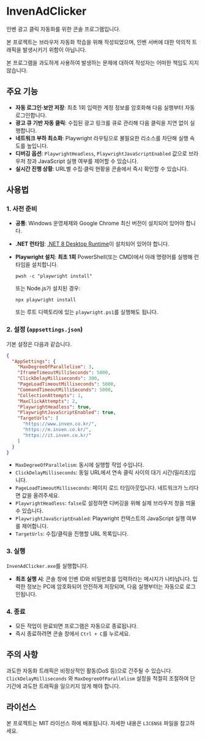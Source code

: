 # InvenAdClicker

인벤 광고 클릭 자동화를 위한 콘솔 프로그램입니다.

본 프로젝트는 브라우저 자동화 학습을 위해 작성되었으며, 인벤 서버에 대한 악의적 트래픽을 발생시키기 위함이 아닙니다.

본 프로그램을 과도하게 사용하여 발생하는 문제에 대하여 작성자는 어떠한 책임도 지지 않습니다.

## 주요 기능

- **자동 로그인·보안 저장**: 최초 1회 입력한 계정 정보를 암호화해 다음 실행부터 자동 로그인합니다.
- **광고 큐 기반 자동 클릭**: 수집된 광고 링크를 큐로 관리해 다음 클릭을 지연 없이 실행합니다.
- **네트워크 부하 최소화**: Playwright 라우팅으로 불필요한 리소스를 차단해 실행 속도를 높입니다.
- **디버깅 옵션**: `PlaywrightHeadless`, `PlaywrightJavaScriptEnabled` 값으로 브라우저 창과 JavaScript 실행 여부를 제어할 수 있습니다.
- **실시간 진행 상황**: URL별 수집·클릭 현황을 콘솔에서 즉시 확인할 수 있습니다.

## 사용법

### 1. 사전 준비

- **공통**: Windows 운영체제와 Google Chrome 최신 버전이 설치되어 있어야 합니다.
- **.NET 런타임**: [.NET 8 Desktop Runtime](https://dotnet.microsoft.com/en-us/download/dotnet/8.0)이 설치되어 있어야 합니다.
- **Playwright 설치**: **최초 1회** PowerShell(또는 CMD)에서 아래 명령어를 실행해 런타임을 설치합니다.
  ```shell
  pwsh -c "playwright install"
  ```
  또는 Node.js가 설치된 경우:
  ```shell
  npx playwright install
  ```

  또는 루트 디렉토리에 있는 `playwright.ps1`를 실행해도 됩니다.

### 2. 설정 (`appsettings.json`)

기본 설정은 다음과 같습니다.

```json
{
  "AppSettings": {
    "MaxDegreeOfParallelism": 3,
    "IframeTimeoutMilliSeconds": 5000,
    "ClickDelayMilliseconds": 300,
    "PageLoadTimeoutMilliseconds": 5000,
    "CommandTimeoutMilliSeconds": 5000,
    "CollectionAttempts": 1,
    "MaxClickAttempts": 2,
    "PlaywrightHeadless": true,
    "PlaywrightJavaScriptEnabled": true,
    "TargetUrls": [
      "https://www.inven.co.kr/",
      "https://m.inven.co.kr/",
      "https://it.inven.co.kr/"
    ]
  }
}
```

- `MaxDegreeOfParallelism`: 동시에 실행할 작업 수입니다.
- `ClickDelayMilliseconds`: 동일 URL에서 연속 클릭 사이의 대기 시간(밀리초)입니다.
- `PageLoadTimeoutMilliseconds`: 페이지 로드 타임아웃입니다. 네트워크가 느리다면 값을 올려주세요.
- `PlaywrightHeadless`: `false`로 설정하면 디버깅을 위해 실제 브라우저 창을 띄울 수 있습니다.
- `PlaywrightJavaScriptEnabled`: Playwright 컨텍스트의 JavaScript 실행 여부를 제어합니다.
- `TargetUrls`: 수집/클릭을 진행할 URL 목록입니다.

### 3. 실행

`InvenAdClicker.exe`를 실행합니다.

- **최초 실행 시**: 콘솔 창에 인벤 ID와 비밀번호를 입력하라는 메시지가 나타납니다. 입력한 정보는 PC에 암호화되어 안전하게 저장되며, 다음 실행부터는 자동으로 로그인됩니다.

### 4. 종료

- 모든 작업이 완료되면 프로그램은 자동으로 종료됩니다.
- 즉시 종료하려면 콘솔 창에서 `Ctrl + C`를 누르세요.

## 주의 사항

과도한 자동화 트래픽은 비정상적인 활동(DoS 등)으로 간주될 수 있습니다. `ClickDelayMilliseconds` 와 `MaxDegreeOfParallelism` 설정을 적절히 조절하여 단기간에 과도한 트래픽을 일으키지 않게 해야 합니다.

## 라이선스

본 프로젝트는 MIT 라이선스 하에 배포됩니다. 자세한 내용은 `LICENSE` 파일을 참고하세요.
